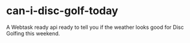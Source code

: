 # can-i-disc-golf-today
A Webtask ready api ready to tell you if the weather looks good for Disc Golfing this weekend.
